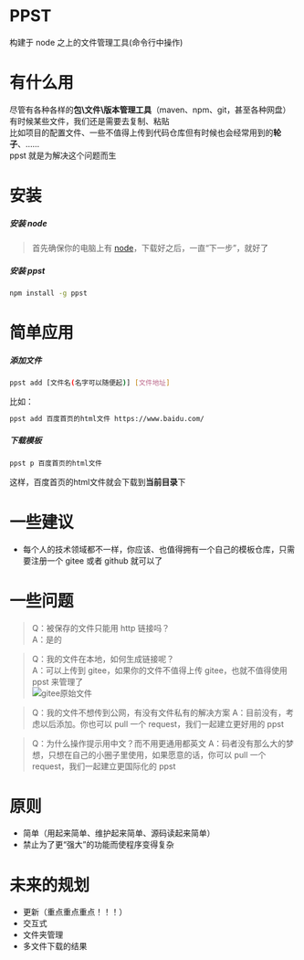 # PPST
构建于 node 之上的文件管理工具(命令行中操作)

# 有什么用
尽管有各种各样的**包\文件\版本管理工具**（maven、npm、git，甚至各种网盘）  
有时候某些文件，我们还是需要去复制、粘贴  
比如项目的配置文件、一些不值得上传到代码仓库但有时候也会经常用到的**轮子**、……  
ppst 就是为解决这个问题而生

# 安装
##### 安装 node
> 首先确保你的电脑上有 [node](https://nodejs.org/zh-cn/)，下载好之后，一直“下一步”，就好了

##### 安装 ppst

```bash
npm install -g ppst
```

# 简单应用
##### 添加文件
```bash
ppst add [文件名(名字可以随便起)] [文件地址]
```
比如：
```bash
ppst add 百度首页的html文件 https://www.baidu.com/
```

##### 下载模板
```bash
ppst p 百度首页的html文件
```

这样，百度首页的html文件就会下载到**当前目录**下

# 一些建议
+ 每个人的技术领域都不一样，你应该、也值得拥有一个自己的模板仓库，只需要注册一个 gitee 或者 github 就可以了

# 一些问题
> Q：被保存的文件只能用 http 链接吗？  
> A：是的

> Q：我的文件在本地，如何生成链接呢？  
> A：可以上传到 gitee，如果你的文件不值得上传 gitee，也就不值得使用 ppst 来管理了  
![gitee原始文件](https://raw.githubusercontent.com/daGaiGuanYu/ppst/master/asset/gitee-demo.jpg)

> Q：我的文件不想传到公网，有没有文件私有的解决方案
> A：目前没有，考虑以后添加。你也可以 pull 一个 request，我们一起建立更好用的 ppst

> Q：为什么操作提示用中文？而不用更通用都英文
> A：码者没有那么大的梦想，只想在自己的小圈子里使用，如果愿意的话，你可以 pull 一个 request，我们一起建立更国际化的 ppst

# 原则
+ 简单（用起来简单、维护起来简单、源码读起来简单）
+ 禁止为了更“强大”的功能而使程序变得复杂

# 未来的规划
+ 更新（重点重点重点！！！）
+ 交互式
+ 文件夹管理
+ 多文件下载的结果
